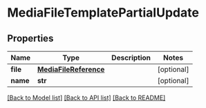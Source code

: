 # MediaFileTemplatePartialUpdate


## Properties
Name | Type | Description | Notes
------------ | ------------- | ------------- | -------------
**file** | [**MediaFileReference**](MediaFileReference.md) |  | [optional] 
**name** | **str** |  | [optional] 

[[Back to Model list]](../#documentation-for-models) [[Back to API list]](../#documentation-for-api-endpoints) [[Back to README]](../)


